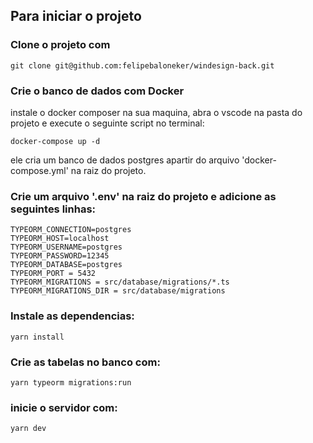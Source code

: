## Para iniciar o projeto
### Clone o projeto com
```
git clone git@github.com:felipebaloneker/windesign-back.git
```

### Crie o banco de dados com Docker
instale o docker composer na sua maquina, abra o vscode na pasta do projeto e execute o seguinte script no terminal:

```
docker-compose up -d
```
ele cria um banco de dados postgres apartir do arquivo 'docker-compose.yml' na raiz do projeto.

### Crie um arquivo '.env' na raiz do projeto e adicione as seguintes linhas:
```
TYPEORM_CONNECTION=postgres
TYPEORM_HOST=localhost
TYPEORM_USERNAME=postgres
TYPEORM_PASSWORD=12345
TYPEORM_DATABASE=postgres
TYPEORM_PORT = 5432
TYPEORM_MIGRATIONS = src/database/migrations/*.ts
TYPEORM_MIGRATIONS_DIR = src/database/migrations
```

### Instale  as dependencias:
```
yarn install
```
### Crie as tabelas no banco com:
```
yarn typeorm migrations:run
```

### inicie o servidor com:
```
yarn dev
```
